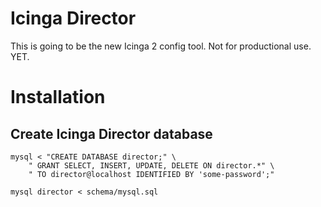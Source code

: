 Icinga Director
===============

This is going to be the new Icinga 2 config tool. Not for productional use. YET.

Installation
============

Create Icinga Director database
-------------------------------

    mysql < "CREATE DATABASE director;" \
        " GRANT SELECT, INSERT, UPDATE, DELETE ON director.*" \
        " TO director@localhost IDENTIFIED BY 'some-password';"

    mysql director < schema/mysql.sql


